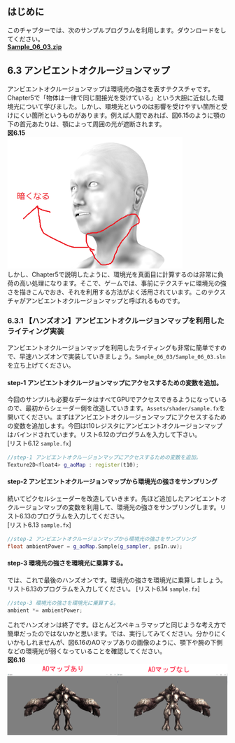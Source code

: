 ## はじめに
このチャプターでは、次のサンプルプログラムを利用します。ダウンロードをしてください。</br>
**[Sample_06_03.zip](https://drive.google.com/file/d/1oSh9wOBRMZEJGlo19XSNMfR_CYEmA-6P/view?usp=sharing)**</br>

## 6.3 アンビエントオクルージョンマップ
アンビエントオクルージョンマップは環境光の強さを表すテクスチャです。Chapter5で「物体は一律で同じ間接光を受けている」という大胆に近似した環境光について学びました。しかし、環境光というのは影響を受けやすい箇所と受けにくい箇所というものがあります。例えば人間であれば、図6.15のように顎の下の首元あたりは、顎によって周囲の光が遮断されます。</br>
**図6.15**</br>
<img src="fig/6.15.png" width="400"></img></br>
しかし、Chapter5で説明したように、環境光を真面目に計算するのは非常に負荷の高い処理になります。そこで、ゲームでは、事前にテクスチャに環境光の強さを描きこんでおき、それを利用する方法がよく活用されています。このテクスチャがアンビエントオクルージョンマップと呼ばれるものです。

### 6.3.1 【ハンズオン】アンビエントオクルージョンマップを利用したライティング実装
アンビエントオクルージョンマップを利用したライティングも非常に簡単ですので、早速ハンズオンで実装していきましょう。`Sample_06_03/Sample_06_03.sln`を立ち上げてください。

#### step-1 アンビエントオクルージョンマップにアクセスするための変数を追加。
今回のサンプルも必要なデータはすべてGPUでアクセスできるようになっているので、最初からシェーダー側を改造していきます。`Assets/shader/sample.fx`を開いてください。まずはアンビエントオクルージョンマップにアクセスするための変数を追加します。今回はt10レジスタにアンビエントオクルージョンマップはバインドされています。リスト6.12のプログラムを入力して下さい。</br>
[リスト6.12 `sample.fx`]
```cpp
//step-1 アンビエントオクルージョンマップにアクセスするための変数を追加。
Texture2D<float4> g_aoMap : register(t10);
```

#### step-2 アンビエントオクルージョンマップから環境光の強さをサンプリング
続いてピクセルシェーダーを改造していきます。先ほど追加したアンビエントオクルージョンマップの変数を利用して、環境光の強さをサンプリングします。リスト6.13のプログラムを入力してください。</br>
[リスト6.13 `sample.fx`]
```cpp
//step-2 アンビエントオクルージョンマップから環境光の強さをサンプリング
float ambientPower = g_aoMap.Sample(g_sampler, psIn.uv);
```

#### step-3 環境光の強さを環境光に乗算する。
では、これで最後のハンズオンです。環境光の強さを環境光に乗算しましょう。リスト6.13のプログラムを入力してください。
[リスト6.14 `sample.fx`]
```cpp
//step-3 環境光の強さを環境光に乗算する。
ambient *= ambientPower;
```
これでハンズオンは終了です。ほとんどスペキュラマップと同じような考え方で簡単だったのではないかと思います。では、実行してみてください。分かりにくいかもしれませんが、図6.16のAOマップありの画像のように、顎下や腕の下側などの環境光が弱くなっていることを確認してください。</br>
**図6.16**</br>
<img src="fig/6.16.png"></img></br>

